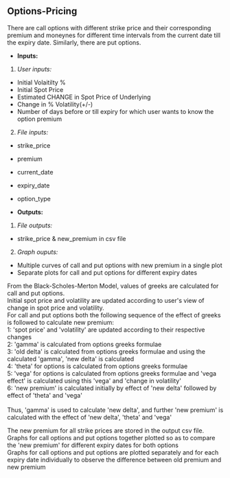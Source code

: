 ## Options-Pricing
There are call options with different strike price and their corresponding premium and moneynes for different time intervals
from the current date till the expiry date. Similarly, there are put options. 

- **Inputs:**
1. _User inputs:_
 - Initial Volaitilty %
 - Initial Spot Price
 - Estimated CHANGE in Spot Price of Underlying
 - Change in % Volatility(+/-)
 - Number of days before or till expiry for which user wants to know the option premium
2. _File inputs:_
 - strike_price	
 - premium	
 - current_date	
 - expiry_date	
 - option_type

- **Outputs:**
1. _File outputs:_
- strike_price & new_premium in csv file
2. _Graph ouputs:_
- Multiple curves of call and put options with new premium in a single plot
- Separate plots for call and put options for different expiry dates

From the Black-Scholes-Merton Model, values of greeks are calculated for call and put options.<br/>
Initial spot price and volatility are updated according to user's view of change in spot price and volatility.<br/>
For call and put options both the following sequence of the effect of greeks is followed to calculate new premium:<br/>
1: 'spot price' and 'volatility' are updated according to their respective changes<br/>
2: 'gamma' is calculated from options greeks formulae<br/>
3: 'old delta' is calculated from options greeks formulae and using the calculated 'gamma', 'new delta' is calculated<br/>
4: 'theta' for options is calculated from options greeks formulae<br/>
5: 'vega' for options is calculated from options greeks formulae and 'vega effect' is calculated using this 'vega' and 'change in volatility'<br/>
6: 'new premium' is calculated initially by effect of 'new delta' followed by effect of 'theta' and 'vega'<br/>
<br/>
Thus, 'gamma' is used to calculate 'new delta', and further 'new premium' is calculated with the effect of 'new delta', 'theta' and 'vega'<br/>

The new premium for all strike prices are stored in the output csv file.<br/>
Graphs for call options and put options together plotted so as to compare the 'new premium' for different expiry dates for both options<br/>
Graphs for call options and put options are plotted separately and for each expiry date individually to observe the difference between old premium and new premium<br/>
